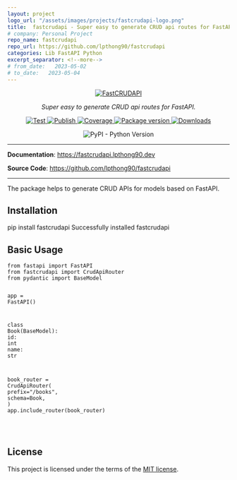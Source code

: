 ```yaml
---
layout: project
logo_url: "/assets/images/projects/fastcrudapi-logo.png"
title:  fastcrudapi - Super easy to generate CRUD api routes for FastAPI
# company: Personal Project
repo_name: fastcrudapi
repo_url: https://github.com/lpthong90/fastcrudapi
categories: Lib FastAPI Python 
excerpt_separator: <!--more-->
# from_date:   2023-05-02
# to_date:   2023-05-04
---
```


<p align="center">
    <a href="https://fastcrudapi.lpthong90.dev"><img src="https://fastcrudapi.lpthong90.dev/img/logo.png" alt="FastCRUDAPI"></a>
</p>
<p align="center">
    <em>Super easy to generate CRUD api routes for FastAPI.</em>
</p>
<p align="center">
    <a href="https://github.com/lpthong90/fastcrudapi/actions?query=workflow%3ATest" target="_blank">
        <img src="https://github.com/lpthong90/fastcrudapi/workflows/Test/badge.svg" alt="Test">
    </a>
    <a href="https://github.com/lpthong90/fastcrudapi/actions?query=workflow%3APublish" target="_blank">
        <img src="https://github.com/lpthong90/fastcrudapi/workflows/Publish/badge.svg" alt="Publish">
    </a>
    <a href="https://coverage-badge.samuelcolvin.workers.dev/redirect/lpthong90/fastcrudapi" target="_blank">
        <img src="https://coverage-badge.samuelcolvin.workers.dev/lpthong90/fastcrudapi.svg" alt="Coverage">
    </a>
    <a href="https://pypi.org/project/fastcrudapi" target="_blank">
        <img src="https://img.shields.io/pypi/v/fastcrudapi?color=%2334D058&label=pypi%20package" alt="Package version">
    </a>
    <a href="https://pypi.org/project/fastcrudapi" target="_blank">
        <img alt="Downloads" src="https://img.shields.io/pypi/dm/fastcrudapi?color=%2334D058" />
    </a>
</p>

<p align="center">
    <img alt="PyPI - Python Version" src="https://img.shields.io/pypi/pyversions/fastcrudapi">
</p>

<!--more-->

---

**Documentation**: <a href="https://fastcrudapi.lpthong90.dev" target="_blank">https://fastcrudapi.lpthong90.dev</a>

**Source  Code**: <a href="https://github.com/lpthong90/fastcrudapi" target="_blank">https://github.com/lpthong90/fastcrudapi</a>

---

The package helps to generate CRUD APIs for models based on FastAPI.

## Installation
<div id="termynal" class="termy" data-termynal>
    <span data-ty="input">pip install fastcrudapi</span>
    <span data-ty="progress"></span>
    <span data-ty>Successfully installed fastcrudapi</span>
</div>

## Basic Usage

<div class="highlight"><pre><span></span><code><span class="kn">from</span> <span class="nn">fastapi</span> <span class="kn">import</span> <span class="n">FastAPI</span>
<span class="kn">from</span> <span class="nn">fastcrudapi</span> <span class="kn">import</span> <span class="n">CrudApiRouter</span>
<span class="kn">from</span> <span class="nn">pydantic</span> <span class="kn">import</span> <span class="n">BaseModel</span>

<span class="n">app</span> <span class="o">=</span> <span class="n">FastAPI</span><span class="p">()</span>


<span class="k">class</span> <span class="nc">Book</span><span class="p">(</span><span class="n">BaseModel</span><span class="p">):</span>
    <span class="nb">id</span><span class="p">:</span> <span class="nb">int</span>
    <span class="n">name</span><span class="p">:</span> <span class="nb">str</span>


<span class="n">book_router</span> <span class="o">=</span> <span class="n">CrudApiRouter</span><span class="p">(</span>
    <span class="n">prefix</span><span class="o">=</span><span class="s2">"/books"</span><span class="p">,</span>
    <span class="n">schema</span><span class="o">=</span><span class="n">Book</span><span class="p">,</span>
<span class="p">)</span>
<span class="n">app</span><span class="o">.</span><span class="n">include_router</span><span class="p">(</span><span class="n">book_router</span><span class="p">)</span>
</code></pre></div>

<!-- ```Python
from fastapi import FastAPI
from fastcrudapi import CrudApiRouter
from pydantic import BaseModel

app = FastAPI()


class Book(BaseModel):
    id: int
    name: str


book_router = CrudApiRouter(
    prefix="/books",
    schema=Book,
)
app.include_router(book_router)
``` -->

<br>

## License

This project is licensed under the terms of the [MIT license](https://github.com/lpthong90/fastcrudapi/blob/main/LICENSE).
